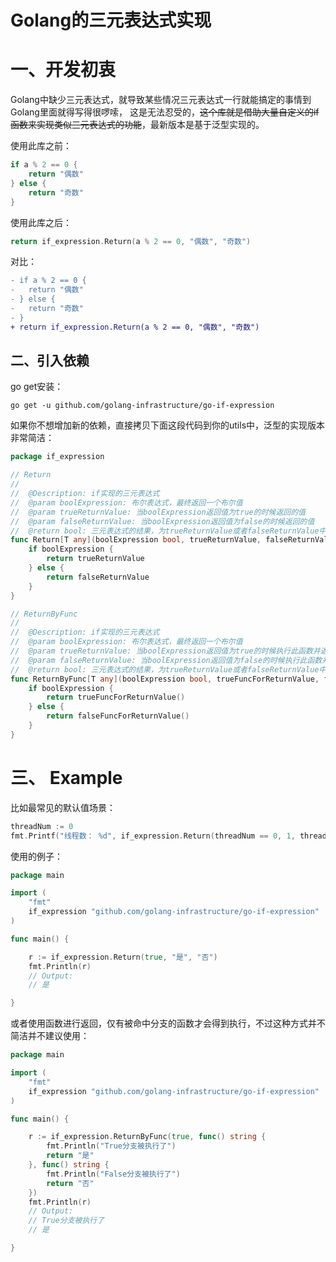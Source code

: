 # Golang的三元表达式实现

# 一、开发初衷

Golang中缺少三元表达式，就导致某些情况三元表达式一行就能搞定的事情到Golang里面就得写得很啰嗦，
这是无法忍受的，~~这个库就是借助大量自定义的if函数来实现类似三元表达式的功能~~，最新版本是基于泛型实现的。

使用此库之前：

```go
if a % 2 == 0 {
    return "偶数"
} else {
    return "奇数"
}
```

使用此库之后：

```go
return if_expression.Return(a % 2 == 0, "偶数", "奇数")
```

对比：

```diff
- if a % 2 == 0 {
- 	return "偶数"
- } else {
- 	return "奇数"
- }
+ return if_expression.Return(a % 2 == 0, "偶数", "奇数")
```

## 二、引入依赖

go get安装：

```text
go get -u github.com/golang-infrastructure/go-if-expression
```

如果你不想增加新的依赖，直接拷贝下面这段代码到你的utils中，泛型的实现版本非常简洁：

```go
package if_expression

// Return
//
//	@Description: if实现的三元表达式
//	@param boolExpression: 布尔表达式，最终返回一个布尔值
//	@param trueReturnValue: 当boolExpression返回值为true的时候返回的值
//	@param falseReturnValue: 当boolExpression返回值为false的时候返回的值
//	@return bool: 三元表达式的结果，为trueReturnValue或者falseReturnValue中的一个
func Return[T any](boolExpression bool, trueReturnValue, falseReturnValue T) T {
	if boolExpression {
		return trueReturnValue
	} else {
		return falseReturnValue
	}
}

// ReturnByFunc
//
//	@Description: if实现的三元表达式
//	@param boolExpression: 布尔表达式，最终返回一个布尔值
//	@param trueReturnValue: 当boolExpression返回值为true的时候执行此函数并返回值
//	@param falseReturnValue: 当boolExpression返回值为false的时候执行此函数并返回值
//	@return bool: 三元表达式的结果，为trueReturnValue或者falseReturnValue中的一个
func ReturnByFunc[T any](boolExpression bool, trueFuncForReturnValue, falseFuncForReturnValue func() T) T {
	if boolExpression {
		return trueFuncForReturnValue()
	} else {
		return falseFuncForReturnValue()
	}
}
```

# 三、 Example

比如最常见的默认值场景：

```go
threadNum := 0
fmt.Printf("线程数： %d", if_expression.Return(threadNum == 0, 1, threadNum))
```

使用的例子：

```go
package main

import (
	"fmt"
	if_expression "github.com/golang-infrastructure/go-if-expression"
)

func main() {

	r := if_expression.Return(true, "是", "否")
	fmt.Println(r)
	// Output:
	// 是

}

```

或者使用函数进行返回，仅有被命中分支的函数才会得到执行，不过这种方式并不简洁并不建议使用：

```go
package main

import (
	"fmt"
	if_expression "github.com/golang-infrastructure/go-if-expression"
)

func main() {

	r := if_expression.ReturnByFunc(true, func() string {
		fmt.Println("True分支被执行了")
		return "是"
	}, func() string {
		fmt.Println("False分支被执行了")
		return "否"
	})
	fmt.Println(r)
	// Output:
	// True分支被执行了
	// 是

}
```

